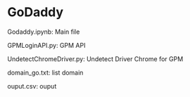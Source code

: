 # GoDaddy

Godaddy.ipynb: Main file

GPMLoginAPI.py: GPM API

UndetectChromeDriver.py: Undetect Driver Chrome for GPM

domain_go.txt: list domain

ouput.csv: ouput
